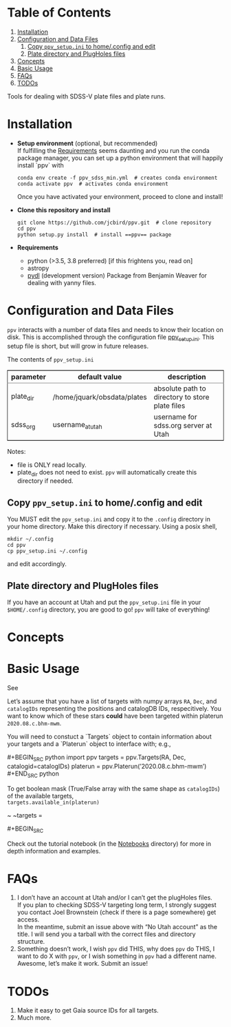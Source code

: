 
# Table of Contents

1.  [Installation](#org3981608)
2.  [Configuration and Data Files](#orgec0e892)
    1.  [Copy `ppv_setup.ini` to home/.config and edit](#org0bf7081)
    2.  [Plate directory and PlugHoles files](#orgd45a881)
3.  [Concepts](#orga93a175)
4.  [Basic Usage](#org0357f7b)
5.  [FAQs](#orge924146)
6.  [TODOs](#orgbbbba3c)

Tools for dealing with SDSS-V plate files and plate runs.


<a id="org3981608"></a>

# Installation

-   **Setup environment** (optional, but recommended)   
    If fulfilling the [Requirements](#orga4b1982) seems daunting and you run the conda package manager, you can set up a python environment that will happily install \`ppv\` with
    
        conda env create -f ppv_sdss_min.yml  # creates conda environment
        conda activate ppv  # activates conda environment
    
    Once you have activated your environment, proceed to clone and install!

-   **Clone this repository and install**
    
        git clone https://github.com/jcbird/ppv.git  # clone repository
        cd ppv
        python setup.py install  # install ==ppv== package

-   **Requirements** <a id="orga4b1982"></a>
    -   python (>3.5, 3.8 preferred) [if this frightens you, read on]
    -   astropy
    -   [pydl](https://github.com/jcbird/ppv.git) (development version)
        Package from Benjamin Weaver for dealing with yanny files.


<a id="orgec0e892"></a>

# Configuration and Data Files

`ppv` interacts with a number of data files and needs to know their location on disk. This is accomplished through the configuration file [ppv<sub>setup.ini</sub>](ppv_setup.ini). This setup file is short, but will grow in future releases.

The contents of `ppv_setup.ini`

<table border="2" cellspacing="0" cellpadding="6" rules="groups" frame="hsides">


<colgroup>
<col  class="org-left" />

<col  class="org-left" />

<col  class="org-left" />
</colgroup>
<thead>
<tr>
<th scope="col" class="org-left">parameter</th>
<th scope="col" class="org-left">default value</th>
<th scope="col" class="org-left">description</th>
</tr>
</thead>

<tbody>
<tr>
<td class="org-left">plate<sub>dir</sub></td>
<td class="org-left">/home/jquark/obsdata/plates</td>
<td class="org-left">absolute path to directory to store plate files</td>
</tr>


<tr>
<td class="org-left">sdss<sub>org</sub></td>
<td class="org-left">username<sub>at</sub><sub>utah</sub></td>
<td class="org-left">username for sdss.org server at Utah</td>
</tr>
</tbody>
</table>

Notes:

-   file is ONLY read locally.
-   plate<sub>dir</sub> does not need to exist. `ppv` will automatically create this directory if needed.


<a id="org0bf7081"></a>

## Copy `ppv_setup.ini` to home/.config and edit

You MUST edit the `ppv_setup.ini` and copy it to the `.config` directory in your home directory. Make this directory if necessary. Using a posix shell,

    mkdir ~/.config
    cd ppv
    cp ppv_setup.ini ~/.config

and edit accordingly.


<a id="orgd45a881"></a>

## Plate directory and PlugHoles files

If you have an account at Utah and put the `ppv_setup.ini` file in your `$HOME/.config` directory, you are good to go! `ppv` will take of everything!


<a id="orga93a175"></a>

# Concepts


<a id="org0357f7b"></a>

# Basic Usage

See

Let&rsquo;s assume that you have a list of targets with numpy arrays `RA`, `Dec`, and `catalogIDs` representing the positions and catalogDB IDs, respecitively.
You want to know which of these stars **could** have been targeted within platerun `2020.08.c.bhm-mwm`.

You will need to constuct a \`Targets\` object to contain information about your targets and a \`Platerun\` object to interface with; e.g.,

\#+BEGIN<sub>SRC</sub> python
import ppv
targets = ppv.Targets(RA, Dec, catalogid=catalogIDs)
platerun = ppv.Platerun(&rsquo;2020.08.c.bhm-mwm&rsquo;)
\#+END<sub>SRC</sub> python

To get boolean mask (True/False array with the same shape as `catalogIDs`) of the available targets,  
`targets.available_in(platerun)`

~
~targets =

\#+BEGIN<sub>SRC</sub>

Check out the tutorial notebook (in the [Notebooks](notebooks/) directory) for more in depth information and examples.


<a id="orge924146"></a>

# FAQs

1.  I don&rsquo;t have an account at Utah and/or I can&rsquo;t get the plugHoles files.   
    If you plan to checking SDSS-V targeting long term, I strongly suggest you contact Joel Brownstein (check if there is a page somewhere) get access.   
    In the meantime, submit an issue above with &ldquo;No Utah account&rdquo; as the title. I will send you a tarball with the correct files and directory structure.
2.  Something doesn&rsquo;t work, I wish `ppv` did THIS, why does `ppv` do THIS, I want to do X with `ppv`, or I wish something in `ppv` had a different name.   
    Awesome, let&rsquo;s make it work. Submit an issue!


<a id="orgbbbba3c"></a>

# TODOs

1.  Make it easy to get Gaia source IDs for all targets.
2.  Much more.


